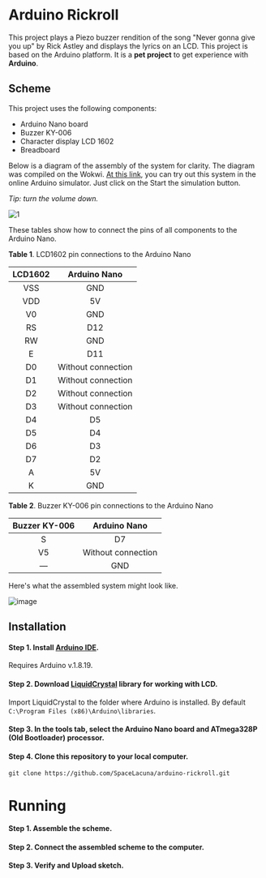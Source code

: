 # Arduino Rickroll
This project plays a Piezo buzzer rendition of the song "Never gonna give you up" by Rick Astley and displays the lyrics on an LCD. This project is based on the Arduino platform. It is a **pet project** to get experience with **Arduino**.
## Scheme
This project uses the following components:
* Arduino Nano board
* Buzzer KY-006
* Character display LCD 1602
* Breadboard

Below is a diagram of the assembly of the system for clarity. The diagram was compiled on the Wokwi. [At this link](https://wokwi.com/projects/328185995083121236), you can try out this system in the online Arduino simulator. Just click on the Start the simulation button.

_Tip: turn the volume down._

![1](https://user-images.githubusercontent.com/115897935/196052300-061c7ecb-5135-496b-a064-f73c021659cb.png)

These tables show how to connect the pins of all components to the Arduino Nano.

**Table 1**. LCD1602 pin connections to the Arduino Nano

|  LCD1602      |  Arduino Nano        |
| :-----------: | :------------------: |
|  VSS          |  GND                 |
|  VDD          |  5V                  |
|  V0           |  GND                 |
|  RS           |  D12                 |
|  RW           |  GND                 |
|  E            |  D11                 |
|  D0           |  Without connection  |
|  D1           |  Without connection  |
|  D2           |  Without connection  |
|  D3           |  Without connection  |
|  D4           |  D5                  |
|  D5           |  D4                  |
|  D6           |  D3                  |
|  D7           |  D2                  |
|  A            |  5V                  |
|  K            |  GND                 |

**Table 2**. Buzzer KY-006 pin connections to the Arduino Nano

|  Buzzer KY-006  |  Arduino Nano        |
| :-------------: | :------------------: |
|  S              |  D7                  |
|  V5             |  Without connection  |
|  —              |  GND                 |

Here's what the assembled system might look like.

![image](https://user-images.githubusercontent.com/115897935/196058621-0cb5b744-8efc-4ea5-a8a0-5118dd215c54.png)

## Installation
#### Step 1. Install [Arduino IDE](https://www.arduino.cc/en/software).
Requires Arduino v.1.8.19.
#### Step 2. Download [LiquidCrystal](https://github.com/arduino-libraries/LiquidCrystal) library for working with LCD.
Import LiquidCrystal to the folder where Arduino is installed. By default `C:\Program Files (x86)\Arduino\libraries`.
#### Step 3. In the tools tab, select the Arduino Nano board and ATmega328P (Old Bootloader) processor.
#### Step 4. Clone this repository to your local computer.
```
git clone https://github.com/SpaceLacuna/arduino-rickroll.git

```
# Running
#### Step 1. Assemble the scheme.
#### Step 2. Connect the assembled scheme to the computer.
#### Step 3. Verify and Upload sketch.
